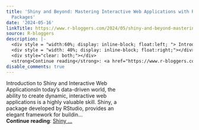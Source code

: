```yaml
---
title: 'Shiny and Beyond: Mastering Interactive Web Applications with R and Appsilon
  Packages'
date: '2024-05-16'
linkTitle: https://www.r-bloggers.com/2024/05/shiny-and-beyond-mastering-interactive-web-applications-with-r-and-appsilon-packages/
source: R-bloggers
description: |-
  <div style = "width:60%; display: inline-block; float:left; "> Introduction to Shiny and Interactive Web ApplicationsIn today’s data-driven world, the ability to create dynamic, interactive web applications is a highly valuable skill. Shiny, a package developed by RStudio, provides an elegant framework for buildin...</div>
  <div style = "width: 40%; display: inline-block; float:right;"></div>
  <div style="clear: both;"></div>
  <strong>Continue reading</strong>: <a href="https://www.r-bloggers.com/2024/05/shiny-and-beyond-mastering-interactive-web-applications-with-r-and-appsilon-packages/">Shiny ...
disable_comments: true
---
```

<div style = "width:60%; display: inline-block; float:left; "> Introduction to Shiny and Interactive Web ApplicationsIn today’s data-driven world, the ability to create dynamic, interactive web applications is a highly valuable skill. Shiny, a package developed by RStudio, provides an elegant framework for buildin...</div>
<div style = "width: 40%; display: inline-block; float:right;"></div>
<div style="clear: both;"></div>
<strong>Continue reading</strong>: <a href="https://www.r-bloggers.com/2024/05/shiny-and-beyond-mastering-interactive-web-applications-with-r-and-appsilon-packages/">Shiny ...